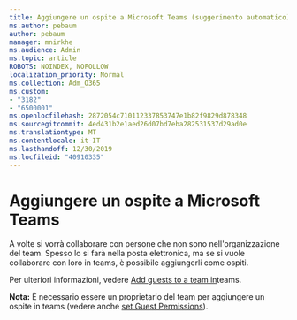 ```yaml
---
title: Aggiungere un ospite a Microsoft Teams (suggerimento automatico)
ms.author: pebaum
author: pebaum
manager: mnirkhe
ms.audience: Admin
ms.topic: article
ROBOTS: NOINDEX, NOFOLLOW
localization_priority: Normal
ms.collection: Adm_O365
ms.custom:
- "3182"
- "6500001"
ms.openlocfilehash: 2872054c710112337853747e1b82f9829d878348
ms.sourcegitcommit: 4ed431b2e1aed26d07bd7eba282531537d29ad0e
ms.translationtype: MT
ms.contentlocale: it-IT
ms.lasthandoff: 12/30/2019
ms.locfileid: "40910335"
---
```

# <a name="add-a-guest-to-microsoft-teams"></a>Aggiungere un ospite a Microsoft Teams

A volte si vorrà collaborare con persone che non sono nell'organizzazione del team. Spesso lo si farà nella posta elettronica, ma se si vuole collaborare con loro in teams, è possibile aggiungerli come ospiti.

Per ulteriori informazioni, vedere [Add guests to a team in](https://support.office.com/article/add-guests-to-a-team-in-teams-fccb4fa6-f864-4508-bdde-256e7384a14f#ID0EAABAAA=Desktop)teams.

**Nota:** È necessario essere un proprietario del team per aggiungere un ospite in teams (vedere anche [set Guest Permissions](https://support.office.com/article/set-guest-permissions-for-channels-in-teams-4756c468-2746-4bfd-a582-736d55fcc169)).